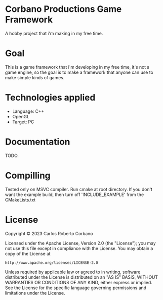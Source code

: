 # Corbano Productions Game Framework #

A hobby project that i'm making in my free time.

# Goal #

This is a game framework that i'm developing in my free time, it's not a game engine, so the goal is to make a framework that anyone can use to make simple kinds of games.

# Technologies applied #

* Language: C++
* OpenGL
* Target: PC

# Documentation #

TODO.

# Compilling #

Tested only on MSVC compiler. Run cmake at root directory. If you don't want the example build, then turn off 'INCLUDE_EXAMPLE' from the CMakeLists.txt

# License #

Copyright © 2023 Carlos Roberto Corbano

Licensed under the Apache License, Version 2.0 (the "License");
you may not use this file except in compliance with the License.
You may obtain a copy of the License at

	http://www.apache.org/licenses/LICENSE-2.0

Unless required by applicable law or agreed to in writing, software
distributed under the License is distributed on an "AS IS" BASIS,
WITHOUT WARRANTIES OR CONDITIONS OF ANY KIND, either express or implied.
See the License for the specific language governing permissions and
limitations under the License.